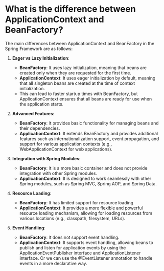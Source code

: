# What is the difference between ApplicationContext and BeanFactory?

The main differences between ApplicationContext and BeanFactory in the Spring Framework are as follows:

1. **Eager vs Lazy Initialization**:
    - **BeanFactory**: It uses lazy initialization, meaning that beans are created only when they are requested for the
      first time.
    - **ApplicationContext**: It uses eager initialization by default, meaning that all singleton beans are created at
      the time of context initialization.
    - This can lead to faster startup times with BeanFactory, but ApplicationContext ensures that all beans are ready
      for use when the application starts.

2. **Advanced Features**:
    - **BeanFactory**: It provides basic functionality for managing beans and their dependencies.
    - **ApplicationContext**: It extends BeanFactory and provides additional features such as internationalization
      support, event propagation, and support for various application contexts (e.g., WebApplicationContext for web
      applications).

3. **Integration with Spring Modules**:
    - **BeanFactory**: It is a more basic container and does not provide integration with other Spring modules.
    - **ApplicationContext**: It is designed to work seamlessly with other Spring modules, such as Spring MVC, Spring
      AOP, and Spring Data.

4. **Resource Loading**:
    - **BeanFactory**: It has limited support for resource loading.
    - **ApplicationContext**: It provides a more flexible and powerful resource loading mechanism, allowing for loading
      resources from various locations (e.g., classpath, filesystem, URLs).

5. **Event Handling**:

    - **BeanFactory**: It does not support event handling.
    - **ApplicationContext**: It supports event handling, allowing beans to publish and listen for application events by using the ApplicationEventPublisher interface and ApplicationListener interface. Or we can use the @EventListener annotation to handle events in a more declarative way.
